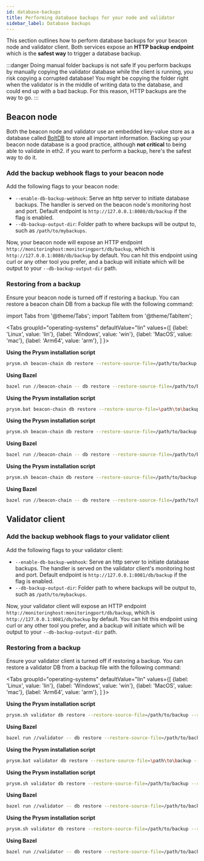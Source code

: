 ```yaml
---
id: database-backups
title: Performing database backups for your node and validator
sidebar_label: Database backups
---
```


This section outlines how to perform database backups for your beacon node and validator client. Both services expose an **HTTP backup endpoint** which is the **safest way** to trigger a database backup.

:::danger Doing manual folder backups is not safe
If you perform backups by manually copying the validator database while the client is running, you risk copying a corrupted database! You might be copying the folder right when the validator is in the middle of writing data to the database, and could end up with a bad backup. For this reason, HTTP backups are the way to go.
:::

## Beacon node

Both the beacon node and validator use an embedded key-value store as a database called [BoltDB](https://github.com/boltdb/bolt) to store all important information. Backing up your beacon node database is a good practice, although **not critical** to being able to validate in eth2. if you want to perform a backup, here's the safest way to do it.

### Add the backup webhook flags to your beacon node

Add the following flags to your beacon node:

- `--enable-db-backup-webhook`: Serve an http server to initiate database backups. The handler is served on the beacon node's monitoring host and port. Default endpoint is `http://127.0.0.1:8080/db/backup` if the flag is enabled.
- `--db-backup-output-dir`: Folder path to where backups will be output to, such as `/path/to/mybackups`.

Now, your beacon node will expose an HTTP endpoint `http://monitoringhost:monitoringport/db/backup`, which is `http://127.0.0.1:8080/db/backup` by default. You can hit this endpoint using curl or any other tool you prefer, and a backup will initiate which will be output to your `--db-backup-output-dir` path.

### Restoring from a backup

Ensure your beacon node is turned off if restoring a backup. You can restore a beacon chain DB from a backup file with the following command:

import Tabs from '@theme/Tabs';
import TabItem from '@theme/TabItem';

<Tabs
  groupId="operating-systems"
  defaultValue="lin"
  values={[
    {label: 'Linux', value: 'lin'},
    {label: 'Windows', value: 'win'},
    {label: 'MacOS', value: 'mac'},
    {label: 'Arm64', value: 'arm'},
  ]
}>
<TabItem value="lin">

**Using the Prysm installation script**

```sh
prysm.sh beacon-chain db restore --restore-source-file=/path/to/backup --restore-target-dir=/path/to/desired/datadir
```

**Using Bazel**

```sh
bazel run //beacon-chain -- db restore --restore-source-file=/path/to/backup --restore-target-dir=/path/to/desired/datadir
```

</TabItem>
<TabItem value="win">

**Using the Prysm installation script**

```sh
prysm.bat beacon-chain db restore --restore-source-file=\path\to\backup --restore-target-dir=\path\to\desired\datadir
```

</TabItem>
<TabItem value="mac">

**Using the Prysm installation script**

```sh
prysm.sh beacon-chain db restore --restore-source-file=/path/to/backup --restore-target-dir=/path/to/desired/datadir
```

**Using Bazel**

```sh
bazel run //beacon-chain -- db restore --restore-source-file=/path/to/backup --restore-target-dir=/path/to/desired/datadir
```

</TabItem>
<TabItem value="arm">

**Using the Prysm installation script**

```sh
prysm.sh beacon-chain db restore --restore-source-file=/path/to/backup --restore-target-dir=/path/to/desired/datadir
```

**Using Bazel**

```sh
bazel run //beacon-chain -- db restore --restore-source-file=/path/to/backup --restore-target-dir=/path/to/desired/datadir
```

</TabItem>
</Tabs>

## Validator client

### Add the backup webhook flags to your validator client 

Add the following flags to your validator client:

- `--enable-db-backup-webhook`: Serve an http server to initiate database backups. The handler is served on the validator client's monitoring host and port. Default endpoint is `http://127.0.0.1:8081/db/backup` if the flag is enabled.
- `--db-backup-output-dir`: Folder path to where backups will be output to, such as `/path/to/mybackups`.

Now, your validator client will expose an HTTP endpoint `http://monitoringhost:monitoringport/db/backup`, which is `http://127.0.0.1:8081/db/backup` by default. You can hit this endpoint using curl or any other tool you prefer, and a backup will initiate which will be output to your `--db-backup-output-dir` path.


### Restoring from a backup

Ensure your validator client is turned off if restoring a backup. You can restore a validator DB from a backup file with the following command:

<Tabs
  groupId="operating-systems"
  defaultValue="lin"
  values={[
    {label: 'Linux', value: 'lin'},
    {label: 'Windows', value: 'win'},
    {label: 'MacOS', value: 'mac'},
    {label: 'Arm64', value: 'arm'},
  ]
}>
<TabItem value="lin">

**Using the Prysm installation script**

```sh
prysm.sh validator db restore --restore-source-file=/path/to/backup --restore-target-dir=/path/to/desired/datadir
```

**Using Bazel**

```sh
bazel run //validator -- db restore --restore-source-file=/path/to/backup --restore-target-dir=/path/to/desired/datadir
```

</TabItem>
<TabItem value="win">

**Using the Prysm installation script**

```sh
prysm.bat validator db restore --restore-source-file=\path\to\backup --restore-target-dir=\path\to\desired\datadir
```

</TabItem>
<TabItem value="mac">

**Using the Prysm installation script**

```sh
prysm.sh validator db restore --restore-source-file=/path/to/backup --restore-target-dir=/path/to/desired/datadir
```

**Using Bazel**

```sh
bazel run //validator -- db restore --restore-source-file=/path/to/backup --restore-target-dir=/path/to/desired/datadir
```

</TabItem>
<TabItem value="arm">

**Using the Prysm installation script**

```sh
prysm.sh validator db restore --restore-source-file=/path/to/backup --restore-target-dir=/path/to/desired/datadir
```

**Using Bazel**

```sh
bazel run //validator -- db restore --restore-source-file=/path/to/backup --restore-target-dir=/path/to/desired/datadir
```

</TabItem>
</Tabs>
